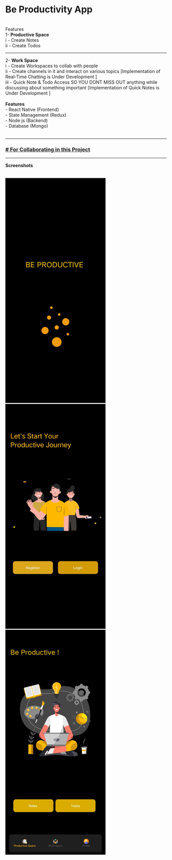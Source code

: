 # Be Productivity App
<br>
Features<br>
1- <b> Productive Space </b><br>
  i  - Create Notes <br>
  ii - Create Todos <br>
  <hr>
2- <b> Work Space </b> <br>
  i   - Create Workspaces to collab with people  <br> 
  ii  - Create channels in it and interact on various topics [Implementation of Real-Time Chatting is Under Development ]  <br>
  iii - Quick Note & Todo Access SO YOU DONT MISS OUT anything while discussing about something important [Implementation of Quick Notes is Under Development ] <br>
<br>
<b> Features </b> <br/>
  - React Native (Frontend) <br>
  - State Management (Redux) <br>
  - Node js (Backend) <br>
  - Database (Mongo)<br>
<br>
<hr>
<h3><a href="./CONTRIBUTING.md"># For Collaborating in this Project </a></h3>
<hr>
<b> Screenshots </b> <br>
<br>
<p float="left">
  <img src="./screenshots/Splash.jpg" height="700" />
  <img src="./screenshots/OnBoard.jpg" height="700" />
  <img src="./screenshots/Home .jpg" height="700" />
</p>
